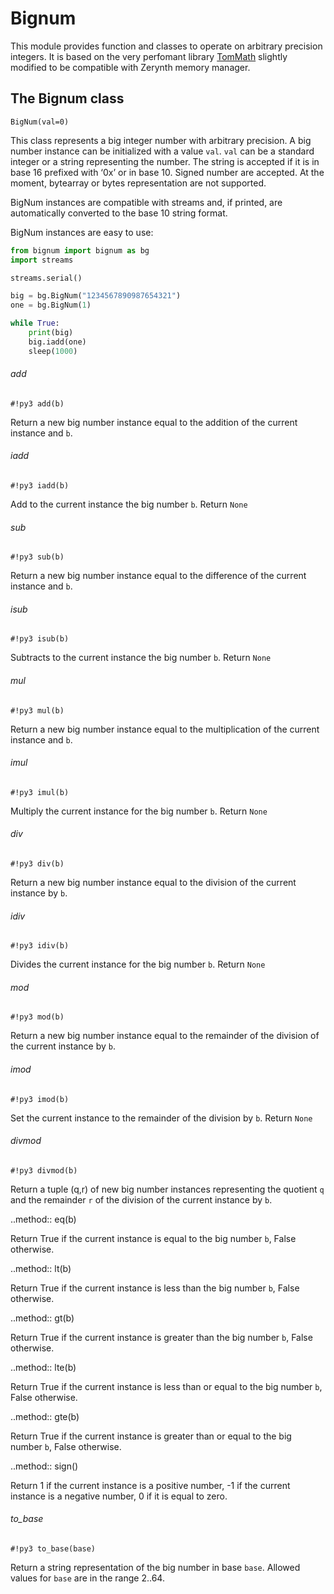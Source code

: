 # Bignum

This module provides function and classes to operate on arbitrary precision integers.
It is based on the very perfomant library [TomMath](https://github.com/libtom/libtommath) slightly
modified to be compatible with Zerynth memory manager.

## The Bignum class



`BigNum(val=0)`

This class represents a big integer number with arbitrary precision. A big number instance can be initialized with
a value ```val```. ```val``` can be a standard integer or a string representing the number. The string is accepted if it is in base 16
prefixed with  ‘0x’ or in base 10. Signed number are accepted. At the moment, bytearray or bytes representation are not supported.

BigNum instances are compatible with streams and, if printed, are automatically converted to the base 10 string format.

BigNum instances are easy to use:

``` python
from bignum import bignum as bg
import streams

streams.serial()

big = bg.BigNum("1234567890987654321")
one = bg.BigNum(1)

while True:
    print(big)
    big.iadd(one)
    sleep(1000)
```

###### add

```#!py3 add(b)```

Return a new big number instance equal to the addition of the current instance and ```b```.

###### iadd

```#!py3 iadd(b)```

Add to the current instance the big number ```b```. Return `None`

###### sub

```#!py3 sub(b)```

Return a new big number instance equal to the difference of the current instance and ```b```.

###### isub

```#!py3 isub(b)```

Subtracts to the current instance the big number ```b```. Return `None`

###### mul

```#!py3 mul(b)```

Return a new big number instance equal to the multiplication of the current instance and ```b```.

###### imul

```#!py3 imul(b)```

Multiply the current instance for the big number ```b```. Return `None`

###### div

```#!py3 div(b)```

Return a new big number instance equal to the division of the current instance by ```b```.

###### idiv

```#!py3 idiv(b)```

Divides the current instance for the big number ```b```. Return `None`

###### mod

```#!py3 mod(b)```

Return a new big number instance equal to the remainder of the division of the current instance by ```b```.

###### imod

```#!py3 imod(b)```

Set the current instance to the remainder of the division by ```b```. Return `None`

###### divmod

```#!py3 divmod(b)```

Return a tuple (q,r) of new big number instances representing the quotient ```q``` and the remainder ```r``` of the division of the current instance by ```b```.

..method:: eq(b)

Return True if the current instance is equal to the big number ```b```, False otherwise.

..method:: lt(b)

Return True if the current instance is less than the big number ```b```, False otherwise.

..method:: gt(b)

Return True if the current instance is greater than the big number ```b```, False otherwise.

..method:: lte(b)

Return True if the current instance is less than or equal to the big number ```b```, False otherwise.

..method:: gte(b)

Return True if the current instance is greater than or equal to the big number ```b```, False otherwise.

..method:: sign()

Return 1 if the current instance is a positive number, -1 if the current instance is a negative number, 0 if it is equal to zero.

###### to_base

```#!py3 to_base(base)```

Return a string representation of the big number in base ```base```. Allowed values for ```base``` are in the range 2..64.
<!--stackedit_data:
eyJoaXN0b3J5IjpbMTU0MjM0NjQ0NSwyNDk4MDI4ODcsNjg0Mj
YyMTEyLC0yMDc4NDUzODU5LDY4NDI2MjExMl19
-->
